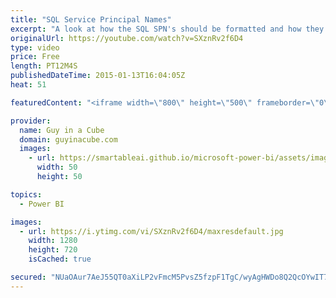 ```yaml
---
title: "SQL Service Principal Names"
excerpt: "A look at how the SQL SPN's should be formatted and how they get generated.  This was based on an older blog I had published and I still get a lot of questions on this.  What SPN do I use and how does it get there? - http://blogs.msdn.com/b/psssql/archive/2010/03/09/what-spn-do-i-use-and-how-does-it-get-there.aspx"
originalUrl: https://youtube.com/watch?v=SXznRv2f6D4
type: video
price: Free
length: PT12M4S
publishedDateTime: 2015-01-13T16:04:05Z
heat: 51

featuredContent: "<iframe width=\"800\" height=\"500\" frameborder=\"0\" src=\"https://www.youtube.com/embed/SXznRv2f6D4\" allow=\"accelerometer; autoplay; encrypted-media; gyroscope; picture-in-picture\" allowfullscreen></iframe>"

provider:
  name: Guy in a Cube
  domain: guyinacube.com
  images:
    - url: https://smartableai.github.io/microsoft-power-bi/assets/images/organizations/guyinacube.com-50x50.jpg
      width: 50
      height: 50

topics:
  - Power BI

images:
  - url: https://i.ytimg.com/vi/SXznRv2f6D4/maxresdefault.jpg
    width: 1280
    height: 720
    isCached: true

secured: "NUaOAur7AeJ55QT0aXiLP2vFmcM5PvsZ5fzpF1TgC/wyAgHWDo8Q2QcOYwIT7AQ9aF3vW1BTJ0I/ehAd3Dk0b6oJAMLSr4snecEb9qUyCKAIc2ScG0Y55s6kRp985C5adbKS0yObdG/yfyi6gGcTo5OtcutEucC/MFJq3Q0/+GsSzhGDygTxZHjLDY/u5iq2B/O0VjZgOsDIVy8LrKFhDS8I7oUsG+qsILVrHuSwpDBTkQfU9ub/SGRqPMEt0MtMZkNfiB0CIul0c+g9n3qSh/a9u75coI6/VHCeAGeJ07U5W1hIvIZtfptTW9O9MRKf86AD5F3WJaTRePTWHTWzgUucjHKLrNRWqMBxiAdQV+H5ZO1lkdChD+l1Dxuz4Mr9fWLuu8TYlkmeyugW89Yrxq/EUMKxbLpZBxEMzhWn2Hw=;B31Ml7v+76WJry8nX8zxxg=="
---
```


